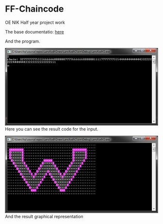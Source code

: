 # FF-Chaincode
OE NIK Half year project work

The base documentatio:
[here](./docs/docFromTeacher.pdf)

And the program.

![chain picture](./Tutorial/chain.png)  
Here you can see the result code for the input.

![ui picture](./Tutorial/ui.png)  
And the result graphical representation
